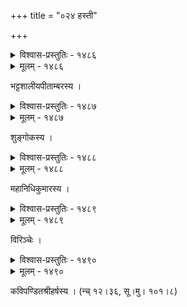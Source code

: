 +++
title = "०२४ हस्ती"

+++



<details><summary>विश्वास-प्रस्तुतिः - १४८६</summary>

भूर्भूदाररदाङ्कुरेण जलधेर् अन्तः पुरवोद्धृता  
प्राग् एवाभ्रम् उ वल्लभस्य दशनैर् भिन्नो हिमानीगिरिः ।  
इत्थं देव निजोष्मणा तव गजः क्षुण्णं वपुर् वीजयन्  
कर्णाभ्यां करयन्त्रमुक्तमथुस्यन्दैर् अयं सिञ्चति ॥१४८६॥
</details>

<details><summary>मूलम् - १४८६</summary>

भूर्भूदाररदाङ्कुरेण जलधेर् अन्तः पुरवोद्धृता  
प्राग् एवाभ्रम् उ वल्लभस्य दशनैर् भिन्नो हिमानीगिरिः ।  
इत्थं देव निजोष्मणा तव गजः क्षुण्णं वपुर् वीजयन्  
कर्णाभ्यां करयन्त्रमुक्तमथुस्यन्दैर् अयं सिञ्चति ॥१४८६॥
</details>


भट्टशालीयपीताम्बरस्य ।  



<details><summary>विश्वास-प्रस्तुतिः - १४८७</summary>

एतद् देव यशस्करं नरपतेर् यत् तस्करे निग्रहो  
दीर्घं जीव यथापराधमधुरं दण्डं जगत्य् आवहन् ।  
येनायं परिपन्थिपार्थिववधूसिन्दूरचौरस् त्वया  
बद्धश् च प्रतिदण्डभैरवकरी क्षिप्तश् च कारागृहे ॥१४८७॥
</details>

<details><summary>मूलम् - १४८७</summary>

एतद् देव यशस्करं नरपतेर् यत् तस्करे निग्रहो  
दीर्घं जीव यथापराधमधुरं दण्डं जगत्य् आवहन् ।  
येनायं परिपन्थिपार्थिववधूसिन्दूरचौरस् त्वया  
बद्धश् च प्रतिदण्डभैरवकरी क्षिप्तश् च कारागृहे ॥१४८७॥
</details>


शुङ्गोकस्य ।  



<details><summary>विश्वास-प्रस्तुतिः - १४८८</summary>

उग्रावग्राहमग्ना कुशधुवनधुताधोरणास्फालिताङ्गैः  
प्रत्यग्रोद्दण्डशुण्डोड्डमरणसमरत्रस्तदिङ्नागचक्रैः ।  
आलोक्यालोक्य शैलान् उरुचरणरणच्छृङ्खलाघट्टयद्भिर्   
यस्याशाभित्तिजेतुर् मदकलकरिभिः क्वापि न प्रापि रङ्गः ॥१४८८॥
</details>

<details><summary>मूलम् - १४८८</summary>

उग्रावग्राहमग्ना कुशधुवनधुताधोरणास्फालिताङ्गैः  
प्रत्यग्रोद्दण्डशुण्डोड्डमरणसमरत्रस्तदिङ्नागचक्रैः ।  
आलोक्यालोक्य शैलान् उरुचरणरणच्छृङ्खलाघट्टयद्भिर्   
यस्याशाभित्तिजेतुर् मदकलकरिभिः क्वापि न प्रापि रङ्गः ॥१४८८॥
</details>


महानिधिकुमारस्य ।  



<details><summary>विश्वास-प्रस्तुतिः - १४८९</summary>

अयम् अयम् असाव् आकर्ण्यारात् प्रतिद्विपडिण्डिमं   
मदकलुषिते नेत्रे मार्जन्न् उदस्तकरार्गलः ।  
अगणितसृणिः क्रोधस्तब्धायतश्रुतिपल्लवः   
प्रविशति नृपस्यान्तःकक्षां जवाद् अरिम् उद्गरः ॥१४८९॥
</details>

<details><summary>मूलम् - १४८९</summary>

अयम् अयम् असाव् आकर्ण्यारात् प्रतिद्विपडिण्डिमं   
मदकलुषिते नेत्रे मार्जन्न् उदस्तकरार्गलः ।  
अगणितसृणिः क्रोधस्तब्धायतश्रुतिपल्लवः   
प्रविशति नृपस्यान्तःकक्षां जवाद् अरिम् उद्गरः ॥१४८९॥
</details>


विरिञ्चेः ।  



<details><summary>विश्वास-प्रस्तुतिः - १४९०</summary>

सिन्दूरद्युतिमुग्धमूर्धनि धृतस्कन्धावधिश्यामिके  
व्योमान्तःस्पृशि सिन्धुरे’स्य समरारम्भोद्धुरे धावति ।  
जानीमो’नुपदप्रदोषतिमिरव्यामिश्रसन्ध्याधिये  
वास्तं वान्ति समस्तबाहुजभुजातेजः सहस्रांशवः ॥१४९०॥
</details>

<details><summary>मूलम् - १४९०</summary>

सिन्दूरद्युतिमुग्धमूर्धनि धृतस्कन्धावधिश्यामिके  
व्योमान्तःस्पृशि सिन्धुरे’स्य समरारम्भोद्धुरे धावति ।  
जानीमो’नुपदप्रदोषतिमिरव्यामिश्रसन्ध्याधिये  
वास्तं वान्ति समस्तबाहुजभुजातेजः सहस्रांशवः ॥१४९०॥
</details>


कविपण्डितश्रीहर्षस्य । (न्च् १२।३६, सू।मु। १०१।८)  

